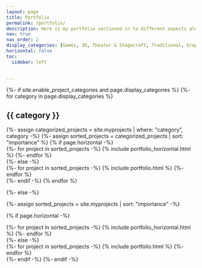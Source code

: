 ```yaml
---
layout: page
title: Portfolio
permalink: /portfolio/
description: Here is my portfolio sectioned in to different aspects along with some description.
nav: true
nav_order: 2
display_categories: [Games, 3D, Theater & Stagecraft, Traditional, Graphic Designing, UI/UX Designing, Video]
horizontal: false
toc:
  sidebar: left
  

---
```


<!-- pages/portfolio.md -->
<div class="portfolio">
{%- if site.enable_project_categories and page.display_categories %}
  <!-- Display categorized projects -->
  {%- for category in page.display_categories %}
  <h2 class="category">{{ category }}</h2>
  {%- assign categorized_projects = site.myprojects | where: "category", category -%}
  {%- assign sorted_projects = categorized_projects | sort: "importance" %}
  <!-- Generate cards for each project -->
  {% if page.horizontal -%}
  <div class="container">
    <div class="row row-cols-2">
    {%- for project in sorted_projects -%}
      {% include portfolio_horizontal.html %}
    {%- endfor %}
    </div>
  </div>
  {%- else -%}
  <div class="grid">
    {%- for project in sorted_projects -%}
      {% include portfolio.html %}
    {%- endfor %}
  </div>
  {%- endif -%}
  {% endfor %}

{%- else -%}
<!-- Display projects without categories -->
  {%- assign sorted_projects = site.myprojects | sort: "importance" -%}
  <!-- Generate cards for each project -->
  {% if page.horizontal -%}
  <div class="container">
    <div class="row row-cols-2">
    {%- for project in sorted_projects -%}
      {% include portfolio_horizontal.html %}
    {%- endfor %}
    </div>
  </div>
  {%- else -%}
  <div class="grid">
    {%- for project in sorted_projects -%}
      {% include portfolio.html %}
    {%- endfor %}
  </div>
  {%- endif -%}
{%- endif -%}
</div>
<a href="https://clustrmaps.com/site/1by6v" title="Visit tracker"><img src="//www.clustrmaps.com/map_v2.png?d=-0vweRXgj9N0Vq4XdLTqKePi7EH085yfqUofSSgxBpE&cl=ffffff" width="10" height="10"></a>
